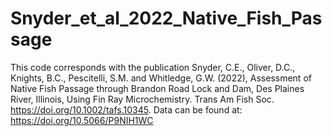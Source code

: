 # Snyder_et_al_2022_Native_Fish_Passage
This code  corresponds with the publication Snyder, C.E., Oliver, D.C., Knights, B.C., Pescitelli, S.M. and Whitledge, G.W. (2022), Assessment of Native Fish Passage through Brandon Road Lock and Dam, Des Plaines River, Illinois, Using Fin Ray Microchemistry. Trans Am Fish Soc. https://doi.org/10.1002/tafs.10345. Data can be found at: https://doi.org/10.5066/P9NIH1WC 

